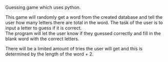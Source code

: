 Guessing game which uses python.  

This game will randomly get a word from the created database and tell the user how many letters there are total in the word. The task of the user is to input a letter to guess if it is correct.  
The program will let the user know if they guessed correctly and fill in the blank word with the correct letters.  

There will be a limited amount of tries the user will get and this is determined by the length of the word + 2.